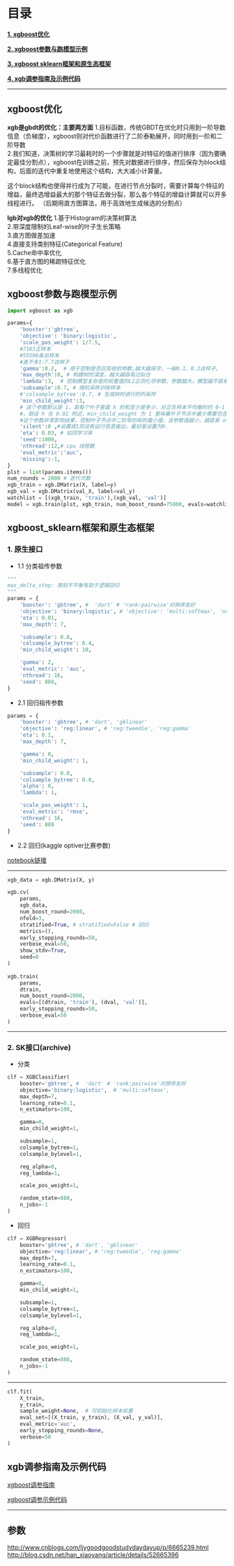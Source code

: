 # 目录

[**1. xgboost优化**](#xgboost优化)

[**2. xgboost参数与跑模型示例**](#xgboost参数与跑模型示例)

[**3. xgboost sklearn框架和原生态框架**](#xgboost_sklearn框架和原生态框架)

[**4. xgb调参指南及示例代码**](#xgb调参指南及示例代码)

---

## xgboost优化

**xgb是gbdt的优化：主要两方面**
1.目标函数，传统GBDT在优化时只用到一阶导数信息（负梯度），xgboost则对代价函数进行了二阶泰勒展开，同时用到一阶和二阶导数<br>
2.我们知道，决策树的学习最耗时的一个步骤就是对特征的值进行排序（因为要确定最佳分割点），xgboost在训练之前，预先对数据进行排序，然后保存为block结构，后面的迭代中重复地使用这个结构，大大减小计算量。<br>

这个block结构也使得并行成为了可能，在进行节点分裂时，需要计算每个特征的增益，最终选增益最大的那个特征去做分裂，那么各个特征的增益计算就可以开多线程进行。 （后期用直方图算法，用于高效地生成候选的分割点）

**lgb对xgb的优化**
1.基于Histogram的决策树算法<br>
2.带深度限制的Leaf-wise的叶子生长策略<br>
3.直方图做差加速<br>
4.直接支持类别特征(Categorical Feature)<br>
5.Cache命中率优化<br>
6.基于直方图的稀疏特征优化<br>
7.多线程优化<br>

## xgboost参数与跑模型示例

```python
import xgboost as xgb

params={
    'booster':'gbtree',
    'objective': 'binary:logistic',
    'scale_pos_weight': 1/7.5,
    #7183正样本
    #55596条总样本
    #差不多1:7.7这样子
    'gamma':0.2,  # 用于控制是否后剪枝的参数,越大越保守，一般0.1、0.2这样子。
    'max_depth':8, # 构建树的深度，越大越容易过拟合
    'lambda':3,  # 控制模型复杂度的权重值的L2正则化项参数，参数越大，模型越不容易过拟合。
    'subsample':0.7, # 随机采样训练样本
    #'colsample_bytree':0.7, # 生成树时进行的列采样
    'min_child_weight':3, 
    # 这个参数默认是 1，是每个叶子里面 h 的和至少是多少，对正负样本不均衡时的 0-1 分类而言
    #，假设 h 在 0.01 附近，min_child_weight 为 1 意味着叶子节点中最少需要包含 100 个样本。
    #这个参数非常影响结果，控制叶子节点中二阶导的和的最小值，该参数值越小，越容易 overfitting。 
    'silent':0 ,#设置成1则没有运行信息输出，最好是设置为0.
    'eta': 0.03, # 如同学习率
    'seed':1000,
    'nthread':12,# cpu 线程数
    'eval_metric':'auc',
    'missing':-1,
}
plst = list(params.items())
num_rounds = 2000 # 迭代次数
xgb_train = xgb.DMatrix(X, label=y)
xgb_val = xgb.DMatrix(val_X, label=val_y)
watchlist = [(xgb_train, 'train'),(xgb_val, 'val')]
model = xgb.train(plst, xgb_train, num_boost_round=75000, evals=watchlist, early_stopping_rounds=500)
```

## xgboost_sklearn框架和原生态框架

### 1. 原生接口

 - 1.1 分类祖传参数
 
```python
"""
max_delta_step: 类别不平衡有助于逻辑回归
"""
params = {
    'booster': 'gbtree', #  'dart' # 'rank:pairwise'对排序友好
    'objective': 'binary:logistic', # 'objective': 'multi:softmax', 'num_class': 3,
    'eta': 0.01,
    'max_depth': 7,

    'subsample': 0.8,
    'colsample_bytree': 0.4,
    'min_child_weight': 10,

    'gamma': 2,
    'eval_metric': 'auc',
    'nthread': 16,
    'seed': 888,
}
```

 - 2.1 回归祖传参数
 
```python
params = {
    'booster': 'gbtree', # 'dart', 'gblinear' 
    'objective': 'reg:linear', # 'reg:tweedie', 'reg:gamma'
    'eta': 0.1,
    'max_depth': 7,

    'gamma': 0,
    'min_child_weight': 1,

    'subsample': 0.8,
    'colsample_bytree': 0.8,
    'alpha': 0,
    'lambda': 1,

    'scale_pos_weight': 1,
    'eval_metric': 'rmse',
    'nthread': 16,
    'seed': 888
}
```

 - 2.2 回归(kaggle optiver比赛参数)
 
[notebook链接](https://www.kaggle.com/binzhouchn/latest-code9-lgb-xgb-catboost)


---
```python
xgb_data = xgb.DMatrix(X, y)

xgb.cv(
    params,
    xgb_data,
    num_boost_round=2000,
    nfold=3,
    stratified=True, # stratified=False # 回归
    metrics=(),
    early_stopping_rounds=50,
    verbose_eval=50,
    show_stdv=True,
    seed=0
)
       
xgb.train(
    params,
    dtrain,
    num_boost_round=2000,
    evals=[(dtrain, 'train'), (dval, 'val')],
    early_stopping_rounds=50,
    verbose_eval=50
)
```


---

### 2. SK接口(archive)
- 分类
```python
clf = XGBClassifier(
    booster='gbtree', #  'dart' # 'rank:pairwise'对排序友好
    objective='binary:logistic',  # 'multi:softmax', 
    max_depth=7,
    learning_rate=0.1,
    n_estimators=100,

    gamma=0,
    min_child_weight=1,

    subsample=1,
    colsample_bytree=1,
    colsample_bylevel=1,

    reg_alpha=0,
    reg_lambda=1,

    scale_pos_weight=1,

    random_state=888,
    n_jobs=-1
)
```
- 回归
```python
clf = XGBRegressor(
    booster='gbtree', # 'dart', 'gblinear' 
    objective='reg:linear', # 'reg:tweedie', 'reg:gamma'
    max_depth=7,
    learning_rate=0.1,
    n_estimators=100,

    gamma=0,
    min_child_weight=1,

    subsample=1,
    colsample_bytree=1,
    colsample_bylevel=1,

    reg_alpha=0,
    reg_lambda=1,

    scale_pos_weight=1,

    random_state=888,
    n_jobs=-1
)
```
---
```python
clf.fit(
    X_train, 
    y_train,
    sample_weight=None,  # 可初始化样本权重
    eval_set=[(X_train, y_train), (X_val, y_val)],
    eval_metric='auc',
    early_stopping_rounds=None,
    verbose=50
)
```

## xgb调参指南及示例代码

[xgboost调参指南](https://m.aliyun.com/yunqi/articles/326853?spm=5176.11156381.0.0.d2WovP)

[xgboost调参示例代码](xgboost调参示例代码.py)



---

## 参数 
http://www.cnblogs.com/ljygoodgoodstudydaydayup/p/6665239.html
http://blog.csdn.net/han_xiaoyang/article/details/52665396

